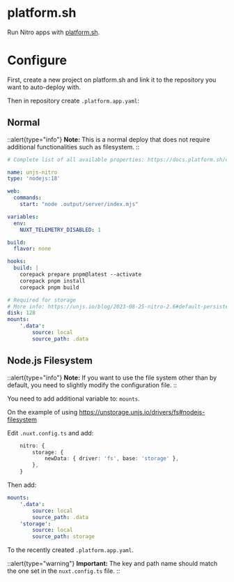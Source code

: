 # platform.sh

Run Nitro apps with [platform.sh](https://platform.sh).

# Configure
First, create a new project on platform.sh and link it to the repository you want to auto-deploy with. 

Then in repository create `.platform.app.yaml`:

## Normal

::alert{type="info"}
**Note:** This is a normal deploy that does not require additional functionalities such as filesystem.
::

```yaml
# Complete list of all available properties: https://docs.platform.sh/create-apps/app-reference.html

name: unjs-nitro
type: 'nodejs:18'

web:
  commands:
    start: "node .output/server/index.mjs"

variables:
  env:
    NUXT_TELEMETRY_DISABLED: 1

build:
  flavor: none

hooks:
  build: |
    corepack prepare pnpm@latest --activate
    corepack pnpm install
    corepack pnpm build

# Required for storage
# More info: https://unjs.io/blog/2023-08-25-nitro-2.6#default-persistent-data-storage
disk: 128
mounts:
    '.data':
        source: local
        source_path: .data
```

## Node.js Filesystem

::alert{type="info"}
**Note:** If you want to use the file system other than by default, you need to slightly modify the configuration file.
::

You need to add additional variable to: `mounts`.

On the example of using https://unstorage.unjs.io/drivers/fs#nodejs-filesystem

Edit `.nuxt.config.ts` and add:

```ts
	nitro: {
		storage: {
			newData: { driver: 'fs', base: 'storage' },
		},
	}
```

Then add:

```yaml
mounts:
    '.data':
        source: local
        source_path: .data
    'storage':
        source: local
        source_path: storage
```

To the recently created `.platform.app.yaml`.

::alert{type="warning"}
**Important:** The key and path name should match the one set in the `nuxt.config.ts` file.
::